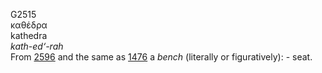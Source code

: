 <body>
  <p>G2515<br>  καθέδρα  <br> kathedra  <br><i>kath-ed‘-rah </i><br>From <a href="g2596.htm">2596</a> and the same as <a href="g1476.htm">1476</a>  a <i>bench</i> (literally or figuratively): - seat.<br></p>
 </body>